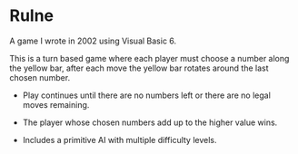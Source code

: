 # Rulne

A game I wrote in 2002 using Visual Basic 6.

This is a turn based game where each player must choose a number along the yellow bar, after each move the yellow bar rotates around the last chosen number.

* Play continues until there are no numbers left or there are no legal moves remaining.
* The player whose chosen numbers add up to the higher value wins.

* Includes a primitive AI with multiple difficulty levels.

